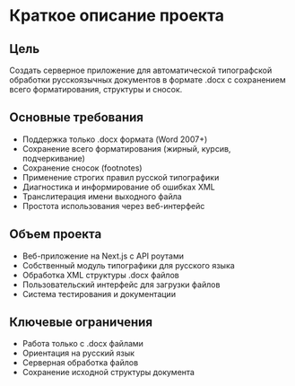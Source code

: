 # Краткое описание проекта

## Цель
Создать серверное приложение для автоматической типографской обработки русскоязычных документов в формате .docx с сохранением всего форматирования, структуры и сносок.

## Основные требования
- Поддержка только .docx формата (Word 2007+)
- Сохранение всего форматирования (жирный, курсив, подчеркивание)
- Сохранение сносок (footnotes)
- Применение строгих правил русской типографики
- Диагностика и информирование об ошибках XML
- Транслитерация имени выходного файла
- Простота использования через веб-интерфейс

## Объем проекта
- Веб-приложение на Next.js с API роутами
- Собственный модуль типографики для русского языка
- Обработка XML структуры .docx файлов
- Пользовательский интерфейс для загрузки файлов
- Система тестирования и документации

## Ключевые ограничения
- Работа только с .docx файлами
- Ориентация на русский язык
- Серверная обработка файлов
- Сохранение исходной структуры документа
